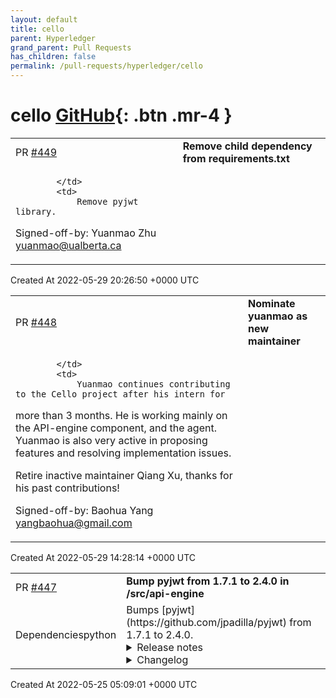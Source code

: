 ```yaml
---
layout: default
title: cello
parent: Hyperledger
grand_parent: Pull Requests
has_children: false
permalink: /pull-requests/hyperledger/cello
---
```


# cello <span class="fs-3 right-align">[GitHub](https://github.com/hyperledger/cello){: .btn .mr-4 }</span>


<div>
    <table>
        <tr>
            <td>
                PR <a href="https://github.com/hyperledger/cello/pull/449" class=".btn">#449</a>
            </td>
            <td>
                <b>
                    Remove child dependency from requirements.txt
                </b>
            </td>
        </tr>
        <tr>
            <td>
                
            </td>
            <td>
                Remove pyjwt library.

Signed-off-by: Yuanmao Zhu <yuanmao@ualberta.ca>
            </td>
        </tr>
    </table>
    <div class="right-align">
        Created At 2022-05-29 20:26:50 +0000 UTC
    </div>
</div>

<div>
    <table>
        <tr>
            <td>
                PR <a href="https://github.com/hyperledger/cello/pull/448" class=".btn">#448</a>
            </td>
            <td>
                <b>
                    Nominate yuanmao as new maintainer
                </b>
            </td>
        </tr>
        <tr>
            <td>
                
            </td>
            <td>
                Yuanmao continues contributing to the Cello project after his intern for
more than 3 months. He is working mainly on the API-engine component,
and the agent. Yuanmao is also very active in proposing features and
resolving implementation issues.

Retire inactive maintainer Qiang Xu, thanks for his past contributions!

Signed-off-by: Baohua Yang <yangbaohua@gmail.com>
            </td>
        </tr>
    </table>
    <div class="right-align">
        Created At 2022-05-29 14:28:14 +0000 UTC
    </div>
</div>

<div>
    <table>
        <tr>
            <td>
                PR <a href="https://github.com/hyperledger/cello/pull/447" class=".btn">#447</a>
            </td>
            <td>
                <b>
                    Bump pyjwt from 1.7.1 to 2.4.0 in /src/api-engine
                </b>
            </td>
        </tr>
        <tr>
            <td>
                <span class="chip">Dependencies</span><span class="chip">python</span>
            </td>
            <td>
                Bumps [pyjwt](https://github.com/jpadilla/pyjwt) from 1.7.1 to 2.4.0.
<details>
<summary>Release notes</summary>
<p><em>Sourced from <a href="https://github.com/jpadilla/pyjwt/releases">pyjwt's releases</a>.</em></p>
<blockquote>
<h2>2.4.0</h2>
<h2>Security</h2>
<ul>
<li>[CVE-2022-29217] Prevent key confusion through non-blocklisted public key formats. <a href="https://github.com/jpadilla/pyjwt/security/advisories/GHSA-ffqj-6fqr-9h24">https://github.com/jpadilla/pyjwt/security/advisories/GHSA-ffqj-6fqr-9h24</a></li>
</ul>
<h2>What's Changed</h2>
<ul>
<li>Add support for Python 3.10 by <a href="https://github.com/hugovk"><code>@​hugovk</code></a> in <a href="https://github-redirect.dependabot.com/jpadilla/pyjwt/pull/699">jpadilla/pyjwt#699</a></li>
<li>Don't use implicit optionals by <a href="https://github.com/rekyungmin"><code>@​rekyungmin</code></a> in <a href="https://github-redirect.dependabot.com/jpadilla/pyjwt/pull/705">jpadilla/pyjwt#705</a></li>
<li>[pre-commit.ci] pre-commit autoupdate by <a href="https://github.com/pre-commit-ci"><code>@​pre-commit-ci</code></a> in <a href="https://github-redirect.dependabot.com/jpadilla/pyjwt/pull/708">jpadilla/pyjwt#708</a></li>
<li>[pre-commit.ci] pre-commit autoupdate by <a href="https://github.com/pre-commit-ci"><code>@​pre-commit-ci</code></a> in <a href="https://github-redirect.dependabot.com/jpadilla/pyjwt/pull/710">jpadilla/pyjwt#710</a></li>
<li>[pre-commit.ci] pre-commit autoupdate by <a href="https://github.com/pre-commit-ci"><code>@​pre-commit-ci</code></a> in <a href="https://github-redirect.dependabot.com/jpadilla/pyjwt/pull/711">jpadilla/pyjwt#711</a></li>
<li>[pre-commit.ci] pre-commit autoupdate by <a href="https://github.com/pre-commit-ci"><code>@​pre-commit-ci</code></a> in <a href="https://github-redirect.dependabot.com/jpadilla/pyjwt/pull/712">jpadilla/pyjwt#712</a></li>
<li>documentation fix: show correct scope for decode_complete() by <a href="https://github.com/sseering"><code>@​sseering</code></a> in <a href="https://github-redirect.dependabot.com/jpadilla/pyjwt/pull/661">jpadilla/pyjwt#661</a></li>
<li>[pre-commit.ci] pre-commit autoupdate by <a href="https://github.com/pre-commit-ci"><code>@​pre-commit-ci</code></a> in <a href="https://github-redirect.dependabot.com/jpadilla/pyjwt/pull/716">jpadilla/pyjwt#716</a></li>
<li>Explicit check the key for ECAlgorithm by <a href="https://github.com/estin"><code>@​estin</code></a> in <a href="https://github-redirect.dependabot.com/jpadilla/pyjwt/pull/713">jpadilla/pyjwt#713</a></li>
<li>[pre-commit.ci] pre-commit autoupdate by <a href="https://github.com/pre-commit-ci"><code>@​pre-commit-ci</code></a> in <a href="https://github-redirect.dependabot.com/jpadilla/pyjwt/pull/720">jpadilla/pyjwt#720</a></li>
<li>api_jwk: Add PyJWKSet.<strong>getitem</strong> by <a href="https://github.com/woodruffw"><code>@​woodruffw</code></a> in <a href="https://github-redirect.dependabot.com/jpadilla/pyjwt/pull/725">jpadilla/pyjwt#725</a></li>
<li>Update usage.rst by <a href="https://github.com/guneybilen"><code>@​guneybilen</code></a> in <a href="https://github-redirect.dependabot.com/jpadilla/pyjwt/pull/727">jpadilla/pyjwt#727</a></li>
<li>[pre-commit.ci] pre-commit autoupdate by <a href="https://github.com/pre-commit-ci"><code>@​pre-commit-ci</code></a> in <a href="https://github-redirect.dependabot.com/jpadilla/pyjwt/pull/728">jpadilla/pyjwt#728</a></li>
<li>fix: Update copyright information by <a href="https://github.com/kkirsche"><code>@​kkirsche</code></a> in <a href="https://github-redirect.dependabot.com/jpadilla/pyjwt/pull/729">jpadilla/pyjwt#729</a></li>
<li>Docs: mention performance reasons for reusing RSAPrivateKey when encoding by <a href="https://github.com/dmahr1"><code>@​dmahr1</code></a> in <a href="https://github-redirect.dependabot.com/jpadilla/pyjwt/pull/734">jpadilla/pyjwt#734</a></li>
<li>Fixed typo in usage.rst by <a href="https://github.com/israelabraham"><code>@​israelabraham</code></a> in <a href="https://github-redirect.dependabot.com/jpadilla/pyjwt/pull/738">jpadilla/pyjwt#738</a></li>
<li>Add detached payload support for JWS encoding and decoding by <a href="https://github.com/fviard"><code>@​fviard</code></a> in <a href="https://github-redirect.dependabot.com/jpadilla/pyjwt/pull/723">jpadilla/pyjwt#723</a></li>
<li>[pre-commit.ci] pre-commit autoupdate by <a href="https://github.com/pre-commit-ci"><code>@​pre-commit-ci</code></a> in <a href="https://github-redirect.dependabot.com/jpadilla/pyjwt/pull/740">jpadilla/pyjwt#740</a></li>
<li>Raise DeprecationWarning for jwt.decode(verify=...) by <a href="https://github.com/akx"><code>@​akx</code></a> in <a href="https://github-redirect.dependabot.com/jpadilla/pyjwt/pull/742">jpadilla/pyjwt#742</a></li>
<li>Don't mutate options dictionary in .decode_complete() by <a href="https://github.com/akx"><code>@​akx</code></a> in <a href="https://github-redirect.dependabot.com/jpadilla/pyjwt/pull/743">jpadilla/pyjwt#743</a></li>
<li>[pre-commit.ci] pre-commit autoupdate by <a href="https://github.com/pre-commit-ci"><code>@​pre-commit-ci</code></a> in <a href="https://github-redirect.dependabot.com/jpadilla/pyjwt/pull/748">jpadilla/pyjwt#748</a></li>
<li>Replace various string interpolations with f-strings by <a href="https://github.com/akx"><code>@​akx</code></a> in <a href="https://github-redirect.dependabot.com/jpadilla/pyjwt/pull/744">jpadilla/pyjwt#744</a></li>
<li>Update CHANGELOG.rst by <a href="https://github.com/hipertracker"><code>@​hipertracker</code></a> in <a href="https://github-redirect.dependabot.com/jpadilla/pyjwt/pull/751">jpadilla/pyjwt#751</a></li>
</ul>
<h2>New Contributors</h2>
<ul>
<li><a href="https://github.com/hugovk"><code>@​hugovk</code></a> made their first contribution in <a href="https://github-redirect.dependabot.com/jpadilla/pyjwt/pull/699">jpadilla/pyjwt#699</a></li>
<li><a href="https://github.com/rekyungmin"><code>@​rekyungmin</code></a> made their first contribution in <a href="https://github-redirect.dependabot.com/jpadilla/pyjwt/pull/705">jpadilla/pyjwt#705</a></li>
<li><a href="https://github.com/sseering"><code>@​sseering</code></a> made their first contribution in <a href="https://github-redirect.dependabot.com/jpadilla/pyjwt/pull/661">jpadilla/pyjwt#661</a></li>
<li><a href="https://github.com/estin"><code>@​estin</code></a> made their first contribution in <a href="https://github-redirect.dependabot.com/jpadilla/pyjwt/pull/713">jpadilla/pyjwt#713</a></li>
<li><a href="https://github.com/woodruffw"><code>@​woodruffw</code></a> made their first contribution in <a href="https://github-redirect.dependabot.com/jpadilla/pyjwt/pull/725">jpadilla/pyjwt#725</a></li>
<li><a href="https://github.com/guneybilen"><code>@​guneybilen</code></a> made their first contribution in <a href="https://github-redirect.dependabot.com/jpadilla/pyjwt/pull/727">jpadilla/pyjwt#727</a></li>
<li><a href="https://github.com/dmahr1"><code>@​dmahr1</code></a> made their first contribution in <a href="https://github-redirect.dependabot.com/jpadilla/pyjwt/pull/734">jpadilla/pyjwt#734</a></li>
<li><a href="https://github.com/israelabraham"><code>@​israelabraham</code></a> made their first contribution in <a href="https://github-redirect.dependabot.com/jpadilla/pyjwt/pull/738">jpadilla/pyjwt#738</a></li>
<li><a href="https://github.com/fviard"><code>@​fviard</code></a> made their first contribution in <a href="https://github-redirect.dependabot.com/jpadilla/pyjwt/pull/723">jpadilla/pyjwt#723</a></li>
<li><a href="https://github.com/akx"><code>@​akx</code></a> made their first contribution in <a href="https://github-redirect.dependabot.com/jpadilla/pyjwt/pull/742">jpadilla/pyjwt#742</a></li>
<li><a href="https://github.com/hipertracker"><code>@​hipertracker</code></a> made their first contribution in <a href="https://github-redirect.dependabot.com/jpadilla/pyjwt/pull/751">jpadilla/pyjwt#751</a></li>
</ul>
<p><strong>Full Changelog</strong>: <a href="https://github.com/jpadilla/pyjwt/compare/2.3.0...2.4.0">https://github.com/jpadilla/pyjwt/compare/2.3.0...2.4.0</a></p>
<h2>2.3.0</h2>
<h2>What's Changed</h2>
<ul>
<li>[pre-commit.ci] pre-commit autoupdate by <a href="https://github.com/pre-commit-ci"><code>@​pre-commit-ci</code></a> in <a href="https://github-redirect.dependabot.com/jpadilla/pyjwt/pull/700">jpadilla/pyjwt#700</a></li>
<li>Add exception chaining by <a href="https://github.com/ehdgua01"><code>@​ehdgua01</code></a> in <a href="https://github-redirect.dependabot.com/jpadilla/pyjwt/pull/702">jpadilla/pyjwt#702</a></li>
<li>Revert &quot;Remove arbitrary kwargs.&quot; by <a href="https://github.com/auvipy"><code>@​auvipy</code></a> in <a href="https://github-redirect.dependabot.com/jpadilla/pyjwt/pull/701">jpadilla/pyjwt#701</a></li>
</ul>
<!-- raw HTML omitted -->
</blockquote>
<p>... (truncated)</p>
</details>
<details>
<summary>Changelog</summary>
<p><em>Sourced from <a href="https://github.com/jpadilla/pyjwt/blob/master/CHANGELOG.rst">pyjwt's changelog</a>.</em></p>
<blockquote>
<h2><code>v2.4.0 &lt;https://github.com/jpadilla/pyjwt/compare/2.3.0...2.4.0&gt;</code>__</h2>
<p>Security</p>
<pre><code>
- [CVE-2022-29217] Prevent key confusion through non-blocklisted public key formats. https://github.com/jpadilla/pyjwt/security/advisories/GHSA-ffqj-6fqr-9h24
<p>Changed</p>
<pre><code>
- Explicit check the key for ECAlgorithm by @estin in https://github.com/jpadilla/pyjwt/pull/713
- Raise DeprecationWarning for jwt.decode(verify=...) by @akx in https://github.com/jpadilla/pyjwt/pull/742

Fixed
~~~~~

- Don't use implicit optionals by @rekyungmin in https://github.com/jpadilla/pyjwt/pull/705
- documentation fix: show correct scope for decode_complete() by @sseering in https://github.com/jpadilla/pyjwt/pull/661
- fix: Update copyright information by @kkirsche in https://github.com/jpadilla/pyjwt/pull/729
- Don't mutate options dictionary in .decode_complete() by @akx in https://github.com/jpadilla/pyjwt/pull/743

Added
~~~~~

- Add support for Python 3.10 by @hugovk in https://github.com/jpadilla/pyjwt/pull/699
- api_jwk: Add PyJWKSet.__getitem__ by @woodruffw in https://github.com/jpadilla/pyjwt/pull/725
- Update usage.rst by @guneybilen in https://github.com/jpadilla/pyjwt/pull/727
- Docs: mention performance reasons for reusing RSAPrivateKey when encoding by @dmahr1 in https://github.com/jpadilla/pyjwt/pull/734
- Fixed typo in usage.rst by @israelabraham in https://github.com/jpadilla/pyjwt/pull/738
- Add detached payload support for JWS encoding and decoding by @fviard in https://github.com/jpadilla/pyjwt/pull/723
- Replace various string interpolations with f-strings by @akx in https://github.com/jpadilla/pyjwt/pull/744
- Update CHANGELOG.rst by @hipertracker in https://github.com/jpadilla/pyjwt/pull/751

`v2.3.0 &amp;lt;https://github.com/jpadilla/pyjwt/compare/2.2.0...2.3.0&amp;gt;`__
-----------------------------------------------------------------------

Fixed
~~~~~

- Revert &amp;quot;Remove arbitrary kwargs.&amp;quot; `[#701](https://github.com/jpadilla/pyjwt/issues/701) &amp;lt;https://github.com/jpadilla/pyjwt/pull/701&amp;gt;`__

Added
~~~~~

- Add exception chaining `[#702](https://github.com/jpadilla/pyjwt/issues/702) &amp;lt;https://github.com/jpadilla/pyjwt/pull/702&amp;gt;`__

`v2.2.0 &amp;lt;https://github.com/jpadilla/pyjwt/compare/2.1.0...2.2.0&amp;gt;`__
-----------------------------------------------------------------------

&amp;lt;/tr&amp;gt;&amp;lt;/table&amp;gt; 
&lt;/code&gt;&lt;/pre&gt;
&lt;/blockquote&gt;
&lt;p&gt;... (truncated)&lt;/p&gt;
&lt;/details&gt;
&lt;details&gt;
&lt;summary&gt;Commits&lt;/summary&gt;

&lt;ul&gt;
&lt;li&gt;&lt;a href=&quot;https://github.com/jpadilla/pyjwt/commit/83ff831a4d11190e3a0bed781da43f8d84352653&quot;&gt;&lt;code&gt;83ff831&lt;/code&gt;&lt;/a&gt; chore: update changelog&lt;/li&gt;
&lt;li&gt;&lt;a href=&quot;https://github.com/jpadilla/pyjwt/commit/4c1ce8fd9019dd312ff257b5141cdb6d897379d9&quot;&gt;&lt;code&gt;4c1ce8f&lt;/code&gt;&lt;/a&gt; chore: update changelog&lt;/li&gt;
&lt;li&gt;&lt;a href=&quot;https://github.com/jpadilla/pyjwt/commit/96f3f0275745c5a455c019a0d3476a054980e8ea&quot;&gt;&lt;code&gt;96f3f02&lt;/code&gt;&lt;/a&gt; fix: failing advisory test&lt;/li&gt;
&lt;li&gt;&lt;a href=&quot;https://github.com/jpadilla/pyjwt/commit/9c528670c455b8d948aff95ed50e22940d1ad3fc&quot;&gt;&lt;code&gt;9c52867&lt;/code&gt;&lt;/a&gt; Merge pull request from GHSA-ffqj-6fqr-9h24&lt;/li&gt;
&lt;li&gt;&lt;a href=&quot;https://github.com/jpadilla/pyjwt/commit/24b29adfebcb4f057a3cef5aaf35653bc0c1c8cc&quot;&gt;&lt;code&gt;24b29ad&lt;/code&gt;&lt;/a&gt; Update CHANGELOG.rst (&lt;a href=&quot;https://github-redirect.dependabot.com/jpadilla/pyjwt/issues/751&quot;&gt;#751&lt;/a&gt;)&lt;/li&gt;
&lt;li&gt;&lt;a href=&quot;https://github.com/jpadilla/pyjwt/commit/31f5acb8fb3ec6cdfe2b1b0a4a8f329b5f3ca67f&quot;&gt;&lt;code&gt;31f5acb&lt;/code&gt;&lt;/a&gt; Replace various string interpolations with f-strings (&lt;a href=&quot;https://github-redirect.dependabot.com/jpadilla/pyjwt/issues/744&quot;&gt;#744&lt;/a&gt;)&lt;/li&gt;
&lt;li&gt;&lt;a href=&quot;https://github.com/jpadilla/pyjwt/commit/5581a31c21de70444c1162bcfa29f7e0fc86edda&quot;&gt;&lt;code&gt;5581a31&lt;/code&gt;&lt;/a&gt; [pre-commit.ci] pre-commit autoupdate (&lt;a href=&quot;https://github-redirect.dependabot.com/jpadilla/pyjwt/issues/748&quot;&gt;#748&lt;/a&gt;)&lt;/li&gt;
&lt;li&gt;&lt;a href=&quot;https://github.com/jpadilla/pyjwt/commit/3d4d82248f1120c87f1f4e0e8793eaa1d54843a6&quot;&gt;&lt;code&gt;3d4d822&lt;/code&gt;&lt;/a&gt; Don't mutate options dictionary in .decode_complete() (&lt;a href=&quot;https://github-redirect.dependabot.com/jpadilla/pyjwt/issues/743&quot;&gt;#743&lt;/a&gt;)&lt;/li&gt;
&lt;li&gt;&lt;a href=&quot;https://github.com/jpadilla/pyjwt/commit/1f1fe15bb41846c602b3e106176b2c692b93a613&quot;&gt;&lt;code&gt;1f1fe15&lt;/code&gt;&lt;/a&gt; Add a deprecation warning when jwt.decode() is called with the legacy verify=...&lt;/li&gt;
&lt;li&gt;&lt;a href=&quot;https://github.com/jpadilla/pyjwt/commit/35fa28e59d99b99c6a780d2a029a74d6bbba8b1e&quot;&gt;&lt;code&gt;35fa28e&lt;/code&gt;&lt;/a&gt; [pre-commit.ci] pre-commit autoupdate (&lt;a href=&quot;https://github-redirect.dependabot.com/jpadilla/pyjwt/issues/740&quot;&gt;#740&lt;/a&gt;)&lt;/li&gt;
&lt;li&gt;Additional commits viewable in &lt;a href=&quot;https://github.com/jpadilla/pyjwt/compare/1.7.1...2.4.0&quot;&gt;compare view&lt;/a&gt;&lt;/li&gt;
&lt;/ul&gt;
&lt;/details&gt;

&lt;br /&gt;
</code></pre>


[![Dependabot compatibility score](https://dependabot-badges.githubapp.com/badges/compatibility_score?dependency-name=pyjwt&package-manager=pip&previous-version=1.7.1&new-version=2.4.0)](https://docs.github.com/en/github/managing-security-vulnerabilities/about-dependabot-security-updates#about-compatibility-scores)

Dependabot will resolve any conflicts with this PR as long as you don't alter it yourself. You can also trigger a rebase manually by commenting `@dependabot rebase`.

[//]: # (dependabot-automerge-start)
[//]: # (dependabot-automerge-end)

---

<details>
<summary>Dependabot commands and options</summary>
<br />

You can trigger Dependabot actions by commenting on this PR:
- `@dependabot rebase` will rebase this PR
- `@dependabot recreate` will recreate this PR, overwriting any edits that have been made to it
- `@dependabot merge` will merge this PR after your CI passes on it
- `@dependabot squash and merge` will squash and merge this PR after your CI passes on it
- `@dependabot cancel merge` will cancel a previously requested merge and block automerging
- `@dependabot reopen` will reopen this PR if it is closed
- `@dependabot close` will close this PR and stop Dependabot recreating it. You can achieve the same result by closing it manually
- `@dependabot ignore this major version` will close this PR and stop Dependabot creating any more for this major version (unless you reopen the PR or upgrade to it yourself)
- `@dependabot ignore this minor version` will close this PR and stop Dependabot creating any more for this minor version (unless you reopen the PR or upgrade to it yourself)
- `@dependabot ignore this dependency` will close this PR and stop Dependabot creating any more for this dependency (unless you reopen the PR or upgrade to it yourself)
- `@dependabot use these labels` will set the current labels as the default for future PRs for this repo and language
- `@dependabot use these reviewers` will set the current reviewers as the default for future PRs for this repo and language
- `@dependabot use these assignees` will set the current assignees as the default for future PRs for this repo and language
- `@dependabot use this milestone` will set the current milestone as the default for future PRs for this repo and language

You can disable automated security fix PRs for this repo from the [Security Alerts page](https://github.com/hyperledger/cello/network/alerts).

</details>
            </td>
        </tr>
    </table>
    <div class="right-align">
        Created At 2022-05-25 05:09:01 +0000 UTC
    </div>
</div>

